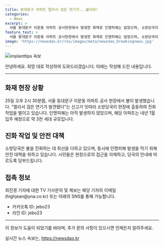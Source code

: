 ```yaml
---
title: 동대문구 아파트 멀리서 검은 연기가...불이야!
categories:
  - News
excerpt: >
  서울 동대문구 이문동 아파트 공사현장에서 발생한 화재로 인명피해는 없었으며, 소방당국이 진화작업을 벌이고 있습니다. 불이 발견된 후 소방당국에게 신고가 이뤄졌고, 아직 화재의 원인은 파악 중에 있습니다. 해당 아파트는 내년 1월에 입주 예정이며, 약 3천세대 규모입니다. 현재 진화작업 중이며 상황 변화에 대한 소식은 기다려야 합니다. #이문동 #아파트 #화재
feature_text: >
  서울 동대문구 이문동 아파트 공사현장에서 발생한 화재로 인명피해는 없었으며, 소방당국이 진화작업을 벌이고 있습니다. 불이 발견된 후 소방당국에게 신고가 이뤄졌고, 아직 화재의 원인은 파악 중에 있습니다. 해당 아파트는 내년 1월에 입주 예정이며, 약 3천세대 규모입니다. 현재 진화작업 중이며 상황 변화에 대한 소식은 기다려야 합니다. #이문동 #아파트 #화재
image: 'https://newsdao.kr/res/images/meta/newsdao_breakingnews.jpg'
---
```


<p><img src="https://newsdao.kr/res/images/meta/newsdao_breakingnews.jpg" alt="implanttips 속보" /></p>

<p>안녕하세요. 희망 대로 작성하여 도와드리겠습니다. 아래는 작성해 드린 내용입니다.</p>

<hr />

<h2>화재 현장 상황</h2>

<p data-ke-size="size16">25일 오후 2시 30분쯤, 서울 동대문구 이문동 아파트 공사 현장에서 불이 발생했습니다. "멀리서 검은 연기가 발견됐다"는 신고가 잇따라 소방당국이 현장에 출동하여 진화 작업을 벌이고 있습니다. 인명피해는 아직 발생하지 않았으며, 해당 아파트는 내년 1월 입주 예정으로 약 3천 세대 규모입니다.</p>

<h2>진화 작업 및 안전 대책</h2>

<p data-ke-size="size16">소방당국은 불을 진화하는 데 최선을 다하고 있으며, 동시에 인명피해 발생을 막기 위해 안전 대책을 취하고 있습니다. 시민들은 현장으로의 접근을 자제하고, 당국의 안내에 따르도록 당부드립니다.</p>

<h2>접촉 정보</h2>

<p data-ke-size="size16">최진경 기자에 대한 TV 기사문의 및 제보는 해당 기자의 이메일(highjean@yna.co.kr) 또는 아래의 SNS를 통해 가능합니다.</p>

<ul>
  <li>카카오톡 ID: jebo23</li>
  <li>라인 ID: jebo23</li>
</ul>

<hr />

<p>이 정보가 도움이 되었기를 바라며, 추가 문의 사항이 있으시면 언제든지 알려주세요.</p>
실시간 뉴스 속보는, <a href="https://newsdao.kr" rel="dofollow">https://newsdao.kr</a>


